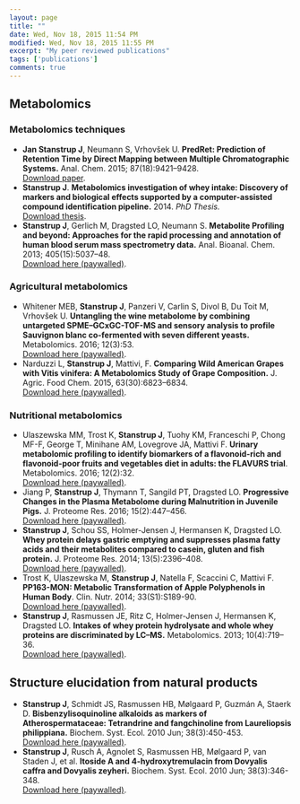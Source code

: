 ```yaml
---
layout: page
title: ""
date: Wed, Nov 18, 2015 11:54 PM
modified: Wed, Nov 18, 2015 11:55 PM
excerpt: "My peer reviewed publications"
tags: ['publications']
comments: true
---
```



## Metabolomics

### Metabolomics techniques
* **Jan Stanstrup J**, Neumann S, Vrhovšek U. **PredRet: Prediction of Retention Time by Direct Mapping between Multiple Chromatographic Systems.** Anal. Chem. 2015; 87(18):9421–9428. <br> [Download paper](https://github.com/stanstrup/stanstrup.github.io/raw/master/material/papers/Stanstrup%2C%20Neumann%2C%20Vrhovsek%20-%202015%20-%20PredRet%20Prediction%20of%20Retention%20Time%20by%20Direct%20Mapping%20between%20Multiple%20Chromatographic%20Systems.pdf?raw=true).
* **Stanstrup J**. **Metabolomics investigation of whey intake: Discovery of markers and biological effects supported by a computer-assisted compound identification pipeline.** 2014. *PhD Thesis.*  <br> [Download thesis](https://github.com/stanstrup/stanstrup.github.io/blob/master/material/thesis/Jan_Stanstrup_PhD_thesis.pdf?raw=true).
* **Stanstrup J**, Gerlich M, Dragsted LO, Neumann S. **Metabolite Profiling and beyond: Approaches for the rapid processing and annotation of human blood serum mass spectrometry data.** Anal. Bioanal. Chem. 2013; 405(15):5037–48.  <br> [Download here (paywalled)](http://dx.doi.org/10.1007/s00216-013-6954-6).


### Agricultural metabolomics
* Whitener MEB, **Stanstrup J**, Panzeri V, Carlin S, Divol B, Du Toit M, Vrhovšek U. **Untangling the wine metabolome by combining untargeted SPME–GCxGC-TOF-MS and sensory analysis to profile Sauvignon blanc co-fermented with seven different yeasts.** Metabolomics. 2016; 12(3):53.  <br> [Download here (paywalled)](http://dx.doi.org/10.1007/s11306-016-0962-4).
* Narduzzi L, **Stanstrup J**, Mattivi, F. **Comparing Wild American Grapes with Vitis vinifera: A Metabolomics Study of Grape Composition.** J. Agric. Food Chem. 2015, 63(30):6823–6834.  <br> [Download here (paywalled)](http://dx.doi.org/10.1021/acs.jafc.5b01999).


### Nutritional metabolomics
* Ulaszewska MM, Trost K, **Stanstrup J**, Tuohy KM, Franceschi P, Chong MF-F, George T, Minihane AM, Lovegrove JA, Mattivi F. **Urinary metabolomic profiling to identify biomarkers of a flavonoid-rich and flavonoid-poor fruits and vegetables diet in adults: the FLAVURS trial**. Metabolomics. 2016; 12(2):32. <br> [Download here (paywalled)](http://dx.doi.org/10.1007/s11306-015-0935-z).
* Jiang P, **Stanstrup J**, Thymann T, Sangild PT, Dragsted LO. **Progressive Changes in the Plasma Metabolome during Malnutrition in Juvenile Pigs.** J. Proteome Res. 2016; 15(2):447–456. <br> [Download here (paywalled)](http://dx.doi.org/10.1021/acs.jproteome.5b00782).
* **Stanstrup J**, Schou SS, Holmer-Jensen J, Hermansen K, Dragsted LO. **Whey protein delays gastric emptying and suppresses plasma fatty acids and their metabolites compared to casein, gluten and fish protein.** J. Proteome Res. 2014; 13(5):2396–408. <br> [Download here (paywalled)](http://dx.doi.org/10.1021/pr401214w).
* Trost K, Ulaszewska M, **Stanstrup J**, Natella F, Scaccini C, Mattivi F. **PP163-MON: Metabolic Transformation of Apple Polyphenols in Human Body**. Clin. Nutr. 2014; 33(S1):S189-90. <br> [Download here (paywalled)](http://dx.doi.org/10.1016/S0261-5614%2814%2950497-9).
* **Stanstrup J**, Rasmussen JE, Ritz C, Holmer-Jensen J, Hermansen K, Dragsted LO. **Intakes of whey protein hydrolysate and whole whey proteins are discriminated by LC–MS.** Metabolomics. 2013; 10(4):719–36. <br> [Download here (paywalled)](http://dx.doi.org/10.1007/s11306-013-0607-9).


## Structure elucidation from natural products
* **Stanstrup J**, Schmidt JS, Rasmussen HB, Mølgaard P, Guzmán A, Staerk D. **Bisbenzylisoquinoline alkaloids as markers of Atherospermataceae: Tetrandrine and fangchinoline from Laureliopsis philippiana.** Biochem. Syst. Ecol. 2010 Jun; 38(3):450-453. <br> [Download here (paywalled)](http://dx.doi.org/10.1016/j.bse.2010.03.006).
* **Stanstrup J**, Rusch A, Agnolet S, Rasmussen HB, Mølgaard P, van Staden J, et al. **Itoside A and 4-hydroxytremulacin from Dovyalis caffra and Dovyalis zeyheri.** Biochem. Syst. Ecol. 2010 Jun; 38(3):346-348. <br> [Download here (paywalled)](http://dx.doi.org/10.1016/j.bse.2010.02.006).


